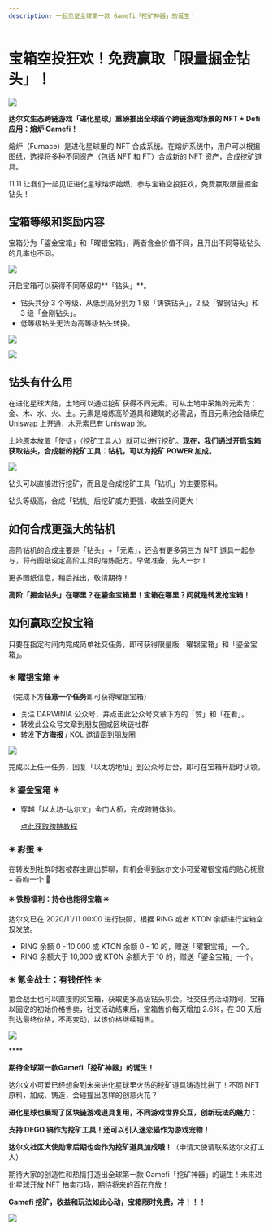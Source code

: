 ```yaml
---
description: 一起见证全球第一款 Gamefi「挖矿神器」的诞生！
---
```


# 宝箱空投狂欢！免费赢取「限量掘金钻头」！

![](../../.gitbook/assets/gong-zhong-hao-.jpg)

**达尔文生态跨链游戏「进化星球」重磅推出全球首个跨链游戏场景的 NFT + Defi 应用：熔炉 Gamefi！**

熔炉（Furnace）是进化星球里的 NFT 合成系统。在熔炉系统中，用户可以根据图纸，选择将多种不同资产（包括 NFT 和 FT）合成新的 NFT 资产，合成挖矿道具。

11.11 让我们一起见证进化星球熔炉始燃，参与宝箱空投狂欢，免费赢取限量掘金钻头！

## **宝箱等级和奖励内容**

宝箱分为「鎏金宝箱」和「曜银宝箱」，两者含金价值不同，且开出不同等级钻头的几率也不同。

![](../../.gitbook/assets/mtuuygq6mbuda3pt.png)

开启宝箱可以获得不同等级的**「钻头」**。

* 钻头共分 3 个等级，从低到高分别为 1 级「铸铁钻头」，2 级「镍钢钻头」和 3 级「金刚钻头」。
* 低等级钻头无法向高等级钻头转换。

![](../../.gitbook/assets/67gzjservr3dolj4__original.png)

![](../../.gitbook/assets/wechatimg262.png)

## **钻头有什么用**

在进化星球大陆，土地可以通过挖矿获得不同元素。可从土地中采集的元素为：金、木、水、火、土。元素是熔炼高阶道具和建筑的必需品，而且元素池会陆续在 Uniswap 上开通，木元素已有 Uniswap 池。

土地原本放置「使徒」（挖矿工具人）就可以进行挖矿。**现在，我们通过开启宝箱获取钻头，合成新的挖矿工具：钻机，可以为挖矿 POWER 加成。**

![](../../.gitbook/assets/rz9kcx46texit38c__original.png)

钻头可以直接进行挖矿，而且是合成挖矿工具「钻机」的主要原料。

钻头等级高，合成「钻机」后挖矿威力更强，收益空间更大！

## **如何合成更强大的钻机**

高阶钻机的合成主要是「钻头」+「元素」，还会有更多第三方 NFT 道具一起参与，将有图纸设定高阶工具的熔炼配方。早做准备，先人一步！

更多图纸信息，稍后推出，敬请期待！

**高阶「掘金钻头」在哪里？在鎏金宝箱里！宝箱在哪里？问就是转发抢宝箱！**

## **如何赢取空投宝箱**

只要在指定时间内完成简单社交任务，即可获得限量版「曜银宝箱」和「鎏金宝箱」。

### **✳︎ 曜银宝箱 ✳︎**

（完成下方**任意一个任务**即可获得曜银宝箱）

* 关注 DARWINIA 公众号，并点击此公众号文章下方的「赞」和「在看」。
* 转发此公众号文章到朋友圈或区块链社群
* 转发**下方海报** / KOL 邀请函到朋友圈

![](../../.gitbook/assets/wechatimg282.jpeg)

完成以上任一任务，回复「以太坊地址」到公众号后台，即可在宝箱开启时认领。

### **✳︎ 鎏金宝箱 ✳︎**

* 穿越「以太坊-达尔文」金门大桥，完成跨链体验。 

  [点此获取跨链教程](http://mp.weixin.qq.com/s?__biz=MzU0Mzg4MjU2MA==&mid=2247485940&idx=3&sn=b569098a7a237a82962713bc5cf5babc&chksm=fb05e5dbcc726ccdfb905d7589d3c96bd37ebaa425dffae96c6d995cf80ad680662c81aa2344&scene=21#wechat_redirect)

### **✳︎ 彩蛋 ✳︎**

在转发到社群时若被群主踢出群聊，有机会得到达尔文小可爱曜银宝箱的贴心抚慰 + 香吻一个 👄

#### **✳︎ 铁粉福利：持仓也能得宝箱 ✳︎**

达尔文已在 2020/11/11 00:00 进行快照，根据 RING 或者 KTON 余额进行宝箱空投发放。

* RING 余额 0 - 10,000 或 KTON 余额 0 - 10 的，赠送「曜银宝箱」一个。
* RING 余额大于 10,000 或 KTON 余额大于 10 的，赠送「鎏金宝箱」一个。

### **✳︎ 氪金战士：有钱任性 ✳︎**

氪金战士也可以直接购买宝箱，获取更多高级钻头机会。社交任务活动期间，宝箱以固定的初始价格售卖，社交活动结束后，宝箱售价每天增加 2.6%，在 30 天后到达最终价格，不再变动，以该价格继续销售。

![](../../.gitbook/assets/wechatimg263.png)

\*\*\*\*

**期待全球第一款Gamefi「挖矿神器」的诞生！**

达尔文小可爱已经想象到未来进化星球里火热的挖矿道具铸造比拼了！不同 NFT 原料，加成、铸造，会碰撞出怎样的创意火花？

**进化星球也展现了区块链游戏道具复用，不同游戏世界交互，创新玩法的魅力：**

**支持 DEGO 镐作为挖矿工具！还可以引入迷恋猫作为游戏宠物！**

**达尔文社区大使勋章后期也会作为挖矿道具加成哦！**（申请大使请联系达尔文打工人）

期待大家的创造性和热情打造出全球第一款 Gamefi「挖矿神器」的诞生！未来进化星球开放 NFT 拍卖市场，期待将来的百花齐放！

**Gamefi 挖矿，收益和玩法如此心动，宝箱限时免费，冲！！！**

![](../../.gitbook/assets/da-er-wen-er-wei-ma-.png)